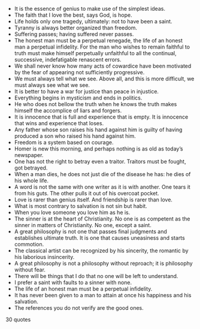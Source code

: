  - It is the essence of genius to make use of the simplest ideas.
 - The faith that I love the best, says God, is hope.
 - Life holds only one tragedy, ultimately: not to have been a saint.
 - Tyranny is always better organized than freedom.
 - Suffering passes; having suffered never passes.
 - The honest man must be a perpetual renegade, the life of an honest man a perpetual infidelity. For the man who wishes to remain faithful to truth must make himself perpetually unfaithful to all the continual, successive, indefatigable renascent errors.
 - We shall never know how many acts of cowardice have been motivated by the fear of appearing not sufficiently progressive.
 - We must always tell what we see. Above all, and this is more difficult, we must always see what we see.
 - It is better to have a war for justice than peace in injustice.
 - Everything begins in mysticism and ends in politics.
 - He who does not bellow the truth when he knows the truth makes himself the accomplice of liars and forgers.
 - It is innocence that is full and experience that is empty. It is innocence that wins and experience that loses.
 - Any father whose son raises his hand against him is guilty of having produced a son who raised his hand against him.
 - Freedom is a system based on courage.
 - Homer is new this morning, and perhaps nothing is as old as today’s newspaper.
 - One has not the right to betray even a traitor. Traitors must be fought, got betrayed.
 - When a man dies, he does not just die of the disease he has: he dies of his whole life.
 - A word is not the same with one writer as it is with another. One tears it from his guts. The other pulls it out of his overcoat pocket.
 - Love is rarer than genius itself. And friendship is rarer than love.
 - What is most contrary to salvation is not sin but habit.
 - When you love someone you love him as he is.
 - The sinner is at the heart of Christianity. No one is as competent as the sinner in matters of Christianity. No one, except a saint.
 - A great philosophy is not one that passes final judgments and establishes ultimate truth. It is one that causes uneasiness and starts commotion.
 - The classical artist can be recognized by his sincerity, the romantic by his laborious insincerity.
 - A great philosophy is not a philosophy without reproach; it is philosophy without fear.
 - There will be things that I do that no one will be left to understand.
 - I prefer a saint with faults to a sinner with none.
 - The life of an honest man must be a perpetual infidelity.
 - It has never been given to a man to attain at once his happiness and his salvation.
 - The references you do not verify are the good ones.

30 quotes